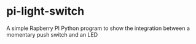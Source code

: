 # pi-light-switch
A simple Rapberry PI Python program to show the integration between a momentary push switch and an LED
